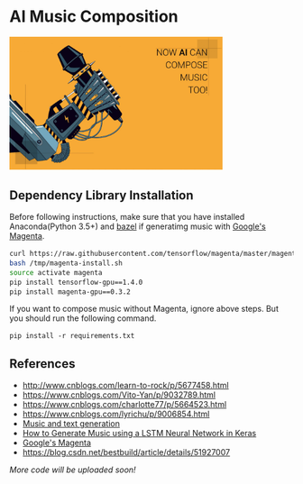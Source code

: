 # AI Music Composition
<img width="75%" height="75%" src="ai-compose-music.jpg"/>

## Dependency Library Installation
Before following instructions, make sure that you have installed Anaconda(Python 3.5+) and [bazel](https://docs.bazel.build/versions/master/getting-started.html) if generatimg music with [Google's Magenta](https://magenta.tensorflow.org/).
```bash
curl https://raw.githubusercontent.com/tensorflow/magenta/master/magenta/tools/magenta-install.sh > /tmp/magenta-install.sh
bash /tmp/magenta-install.sh
source activate magenta
pip install tensorflow-gpu==1.4.0
pip install magenta-gpu==0.3.2
```
If you want to compose music without Magenta, ignore above steps. But you should run the following command.
```
pip install -r requirements.txt
```


## References
* http://www.cnblogs.com/learn-to-rock/p/5677458.html
* https://www.cnblogs.com/Vito-Yan/p/9032789.html
* https://www.cnblogs.com/charlotte77/p/5664523.html
* https://www.cnblogs.com/lyrichu/p/9006854.html
* [Music and text generation](https://towardsdatascience.com/deep-learning-with-tensorflow-part-3-music-and-text-generation-8a3fbfdc5e9b)
* [How to Generate Music using a LSTM Neural Network in Keras](https://towardsdatascience.com/how-to-generate-music-using-a-lstm-neural-network-in-keras-68786834d4c5)
* [Google's Magenta](https://github.com/tensorflow/magenta)
* https://blog.csdn.net/bestbuild/article/details/51927007

*More code will be uploaded soon!*
